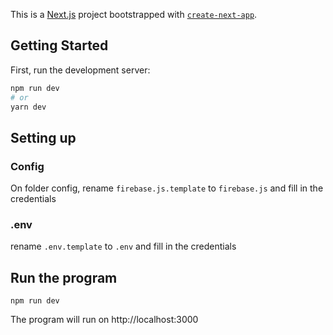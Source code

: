 This is a [Next.js](https://nextjs.org/) project bootstrapped with [`create-next-app`](https://github.com/vercel/next.js/tree/canary/packages/create-next-app).

## Getting Started

First, run the development server:

```bash
npm run dev
# or
yarn dev
```

## Setting up

### Config

On folder config, rename `firebase.js.template` to `firebase.js` and fill in the credentials

### .env

rename `.env.template` to `.env` and fill in the credentials

## Run the program

`npm run dev`

The program will run on http://localhost:3000

